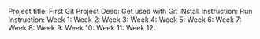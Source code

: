 Project title: First Git
Project Desc: Get used with Git
INstall Instruction:
Run Instruction:
Week 1:
Week 2:
Week 3:
Week 4:
Week 5:
Week 6:
Week 7:
Week 8:
Week 9:
Week 10:
Week 11:
Week 12:
